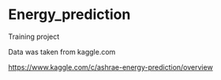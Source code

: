 # Energy_prediction
Training project

Data was taken from kaggle.com

https://www.kaggle.com/c/ashrae-energy-prediction/overview
